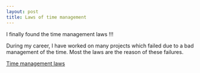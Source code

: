 ```yaml
---
layout: post
title: Laws of time management
---
```

I finally found the time management laws !!!

During my career, I have worked on many projects which failed due to a bad management of the time.
Most the laws are the reason of these failures.

[Time management laws](https://www.bebee.com/producer/@stephane-fenner/6-time-management-laws-to-always-keep-in-mind)
